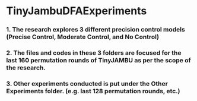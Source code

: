 # TinyJambuDFAExperiments

### 1. The research explores 3 different precision control models (Precise Control, Moderate Control, and No Control)
### 2. The files and codes in these 3 folders are focused for the last 160 permutation rounds of TinyJAMBU as per the scope of the research.
### 3. Other experiments conducted is put under the Other Experiments folder. (e.g. last 128 permutation rounds, etc.)
